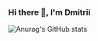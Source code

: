 ### Hi there 👋, I'm Dmitrii

![Anurag's GitHub stats](https://github-readme-stats.vercel.app/api?username=webdkopytin)
